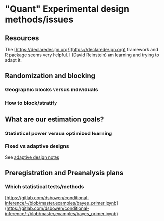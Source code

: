# "Quant" Experimental design methods/issues

## Resources

The [https://declaredesign.org/](https://declaredesign.org) framework and R package seems very helpful. I (David Reinstein) am learning and trying to adapt it.

## Randomization and blocking

### Geographic blocks versus individuals

### How to block/stratify

## What are our estimation goals?

### Statistical power versus optimized learning

### Fixed vs adaptive designs

See [adaptive design notes](adaptive-design-sampling-reinforcement-learning.md)

## Preregistration and Preanalysis plans

### Which statistical tests/methods

[https://gitlab.com/dsbowen/conditional-inference/-/blob/master/examples/bayes_primer.ipynb](https://gitlab.com/dsbowen/conditional-inference/-/blob/master/examples/bayes_primer.ipynb)
